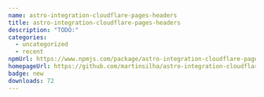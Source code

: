 ```yaml
---
name: astro-integration-cloudflare-pages-headers
title: astro-integration-cloudflare-pages-headers
description: "TODO:"
categories:
  - uncategorized
  - recent
npmUrl: https://www.npmjs.com/package/astro-integration-cloudflare-pages-headers
homepageUrl: https://github.com/martinsilha/astro-integration-cloudflare-pages-headers
badge: new
downloads: 72
---
```

